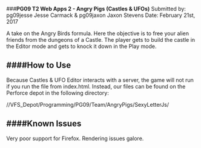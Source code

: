 ###**PG09 T2 Web Apps 2 - Angry Pigs (Castles & UFOs)**
Submitted by: pg09jesse Jesse Carmack & pg09jaxon Jaxon Stevens
        Date: February 21st, 2017

A take on the Angry Birds formula.  Here the objective is to free your alien
friends from the dungeons of a Castle.  The player gets to build the castle in
the Editor mode and gets to knock it down in the Play mode.

####**How to Use**
---------
Because Castles & UFO Editor interacts with a server, the game will not run if
you run the file from index.html.  Instead, our files can be found on the
Perforce depot in the following directory:

//VFS_Depot/Programming/PG09/Team/AngryPigs/SexyLetterJs/

####**Known Issues**
--------
Very poor support for Firefox.  Rendering issues galore.
